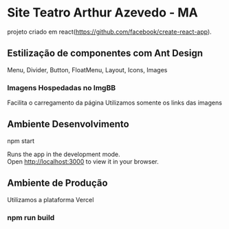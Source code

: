 # Site Teatro Arthur Azevedo - MA

projeto criado em react(https://github.com/facebook/create-react-app).

## Estilização de componentes com Ant Design

Menu, Divider, Button, FloatMenu, Layout, Icons, Images

### Imagens Hospedadas no ImgBB
Facilita o carregamento da página
Utilizamos somente os links das imagens

## Ambiente Desenvolvimento
npm start

Runs the app in the development mode.\
Open [http://localhost:3000](http://localhost:3000) to view it in your browser.



## Ambiente de Produção

Utilizamos a plataforma Vercel 

### npm run build 



